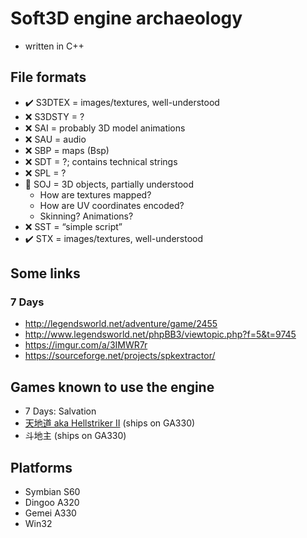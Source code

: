 # Soft3D engine archaeology

- written in C++

## File formats

- ✔️ S3DTEX = images/textures, well-understood
- ❌ S3DSTY = ?
- ❌ SAI = probably 3D model animations
- ❌ SAU = audio
- ❌ SBP = maps (Bsp)
- ❌ SDT = ?; contains technical strings
- ❌ SPL = ?
- 🔧 SOJ = 3D objects, partially understood
  - How are textures mapped?
  - How are UV coordinates encoded?
  - Skinning? Animations?
- ❌ SST = “simple script”
- ✔️ STX = images/textures, well-understood

## Some links

### 7 Days

- http://legendsworld.net/adventure/game/2455
- http://www.legendsworld.net/phpBB3/viewtopic.php?f=5&t=9745
- https://imgur.com/a/3IMWR7r
- https://sourceforge.net/projects/spkextractor/

## Games known to use the engine

- 7 Days: Salvation
- [天地道 aka Hellstriker II](https://www.google.com/search?q=天地道+dingoo&tbm=isch) (ships on GA330)
- 斗地主 (ships on GA330)

## Platforms

- Symbian S60
- Dingoo A320
- Gemei A330
- Win32
